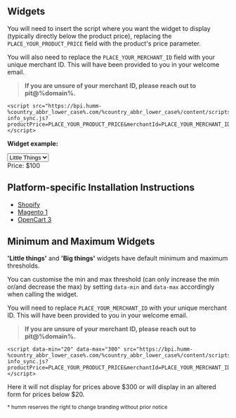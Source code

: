 ## Widgets

You will need to insert the script where you want the widget to display (typically directly below the product price), replacing the <code>PLACE_YOUR_PRODUCT_PRICE</code> field with the product's price parameter.

You will also need to replace the <code>PLACE_YOUR_MERCHANT_ID</code> field with your unique merchant ID. This will have been provided to you in your welcome email.

> **If you are unsure of your merchant ID, please reach out to pit@%domain%.**


```
<script src="https://bpi.humm-%country_abbr_lower_case%.com/%country_abbr_lower_case%/content/scripts/price-info_sync.js?productPrice=PLACE_YOUR_PRODUCT_PRICE&merchantId=PLACE_YOUR_MERCHANT_ID"></script>
```

<strong>Widget example:</strong>

<select id = "price_dd" onchange = "changeSelect()">
    <option value = "1">Little Things</option>
    <option value = "2">Big Things</option>
</select>
<div>Price: <span id = "price_div" class = "price">$100</span></div>

<script src="https://bpi.humm-%country_abbr_lower_case%.com/%country_abbr_lower_case%/content/scripts/price-info_sync.js?price-selector=.price&merchantId=30133331"></script>

## Platform-specific Installation Instructions
* [Shopify](/widgets/price-info/shopify)
* [Magento 1](/widgets/price-info/magento_1)
* [OpenCart 3](/widgets/price-info/opencart_3)

## Minimum and Maximum Widgets

**'Little things'** and **'Big things'** widgets have default minimum and maximum thresholds.

You can customise the min and max threshold (can only increase the min or/and decrease the max) by setting ```data-min``` and ```data-max``` accordingly when calling the widget.   

You will need to replace <code>PLACE_YOUR_MERCHANT_ID</code> with your unique merchant ID. This will have been provided to you in your welcome email.

> **If you are unsure of your merchant ID, please reach out to pit@%domain%.**


```
<script data-min="20" data-max="300" src="https://bpi.humm-%country_abbr_lower_case%.com/%country_abbr_lower_case%/content/scripts/price-info_sync.js?productPrice=PLACE_YOUR_PRODUCT_PRICE&merchantId=PLACE_YOUR_MERCHANT_ID"></script>
```


Here it will not display for prices above $300 or will display in an altered form for prices below $20.

<small>* humm reserves the right to change branding without prior notice</small>

<script src = "/js/custom.js"></script>